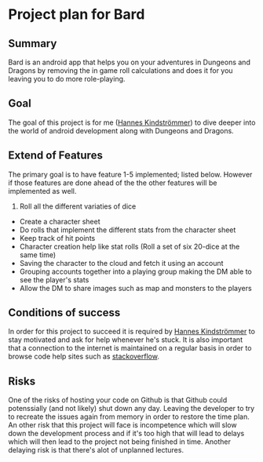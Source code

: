 # Project plan for Bard

## Summary
Bard is an android app that helps you on your adventures in Dungeons and Dragons by removing the in game roll calculations and does it for you leaving you to do more role-playing.

## Goal
The goal of this project is for me ([Hannes Kindströmmer](https://github.com/brolaugh)) to dive deeper into the world of android development along with Dungeons and Dragons.

## Extend of Features
The primary goal is to have feature 1-5 implemented; listed below. However if those features are done ahead of the the other features will be implemented as well.

1. Roll all the different variaties of dice
* Create a character sheet
* Do rolls that implement the different stats from the character sheet
* Keep track of hit points
* Character creation help like stat rolls (Roll a set of six 20-dice at the same time)
* Saving the character to the cloud and fetch it using an account
* Grouping accounts together into a playing group making the DM able to see the player's stats
* Allow the DM to share images such as map and monsters to the players


## Conditions of success
In order for this project to succeed it is required by [Hannes Kindströmmer](https://github.com/brolaugh) to stay motivated and ask for help whenever he's stuck. It is also important that a connection to the internet is maintained on a regular basis in order to browse code help sites such as [stackoverflow](http://stackoverflow.com/).

## Risks
One of the risks of hosting your code on Github is that Github could potenssially (and not likely) shut down any day. Leaving the developer to try to recreate the issues again from memory in order to restore the time plan. An other risk that this project will face is incompetence which will slow down the development process and if it's too high that will lead to delays which will then lead to the project not being finished in time. Another delaying risk is that there's alot of unplanned lectures.
